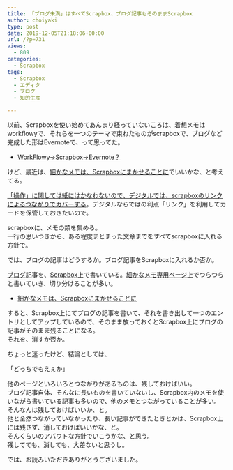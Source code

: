 ```yaml
---
title: 「ブログ未満」はすべてScrapbox、ブログ記事もそのままScrapbox
author: choiyaki
type: post
date: 2019-12-05T21:18:06+00:00
url: /?p=731
views:
  - 809
categories:
  - Scrapbox
tags:
  - Scrapbox
  - エディタ
  - ブログ
  - 知的生産

---
```

以前、Scrapboxを使い始めてあんまり経っていないころは、着想メモはworkflowyで、それらを一つのテーマで束ねたものがscrapboxで、ブログなど完成した形はEvernoteで、って思ってた。

  * [WorkFlowy→Scrapbox→Evernote？][1]

けど、最近は、[細かなメモは、Scrapboxにまかせることに][2]でいいかな、と考えてる。

[「操作」に関しては紙にはかなわないので、デジタルでは、scrapboxのリンクによるつながりでカバーする][3]。デジタルならではの利点「リンク」を利用してカードを保管しておきたいので。

scrapboxに、メモの類を集める。  
一行の思いつきから、ある程度まとまった文章までをすべてscrapboxに入れる方針で。

では、ブログの記事はどうするか。ブログ記事をScrapboxに入れるか否か。

[ブログ][4]記事を、[Scrapbox][5]上で書いている。[細かなメモ専用ページ][6]上でつらつらと書いていき、切り分けることが多い。

  * [細かなメモは、Scrapboxにまかせることに][7]

すると、Scrapbox上にてブログの記事を書いて、それを書き出して一つのエントリとしてアップしているので、そのまま放っておくとScrapbox上にブログの記事がそのまま残ることになる。  
それを、消すか否か。

ちょっと迷ったけど、結論としては、

「どっちでもえぇか」

他のページといろいろとつながりがあるものは、残しておけばいい。  
ブログ記事自体、そんなに長いものを書いていないし、Scrapbox内のメモを使いながら書いている記事も多いので、他のメモとつながっていることが多い。  
そんなんは残しておけばいいか、と。  
他と全然つながっていなかったり、長い記事ができたときとかは、Scrapbox上には残さず、消しておけばいいかな、と。  
そんくらいのアバウトな方針でいこうかな、と思う。  
残してても、消しても、大差ないと思うし。

では、お読みいただきありがとうございました。

 [1]: https://scrapbox.io/choiyaki-hondana/WorkFlowy%E2%86%92Scrapbox%E2%86%92Evernote%EF%BC%9F
 [2]: https://scrapbox.io/choiyaki-hondana/%E7%B4%B0%E3%81%8B%E3%81%AA%E3%83%A1%E3%83%A2%E3%81%AF%E3%80%81Scrapbox%E3%81%AB%E3%81%BE%E3%81%8B%E3%81%9B%E3%82%8B%E3%81%93%E3%81%A8%E3%81%AB
 [3]: https://scrapbox.io/choiyaki-hondana/%E3%80%8C%E6%93%8D%E4%BD%9C%E3%80%8D%E3%81%AB%E9%96%A2%E3%81%97%E3%81%A6%E3%81%AF%E7%B4%99%E3%81%AB%E3%81%AF%E3%81%8B%E3%81%AA%E3%82%8F%E3%81%AA%E3%81%84%E3%81%AE%E3%81%A7%E3%80%81%E3%83%87%E3%82%B8%E3%82%BF%E3%83%AB%E3%81%A7%E3%81%AF%E3%80%81scrapbox%E3%81%AE%E3%83%AA%E3%83%B3%E3%82%AF%E3%81%AB%E3%82%88%E3%82%8B%E3%81%A4%E3%81%AA%E3%81%8C%E3%82%8A%E3%81%A7%E3%82%AB%E3%83%90%E3%83%BC%E3%81%99%E3%82%8B
 [4]: https://scrapbox.io/choiyaki-hondana/%E3%83%96%E3%83%AD%E3%82%B0
 [5]: https://scrapbox.io/choiyaki-hondana/Scrapbox
 [6]: https://scrapbox.io/choiyaki-hondana/%E7%B4%B0%E3%81%8B%E3%81%AA%E3%83%A1%E3%83%A2%E5%B0%82%E7%94%A8%E3%83%9A%E3%83%BC%E3%82%B8
 [7]: https://choiyaki.com/?p=708